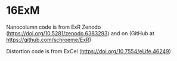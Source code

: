 # 16ExM


Nanocolumn code is from ExR Zenodo (https://doi.org/10.5281/zenodo.6383293) and on (GitHub at https://github.com/schroeme/ExR)

Distortion code is from ExCel (https://doi.org/10.7554/eLife.46249) 
